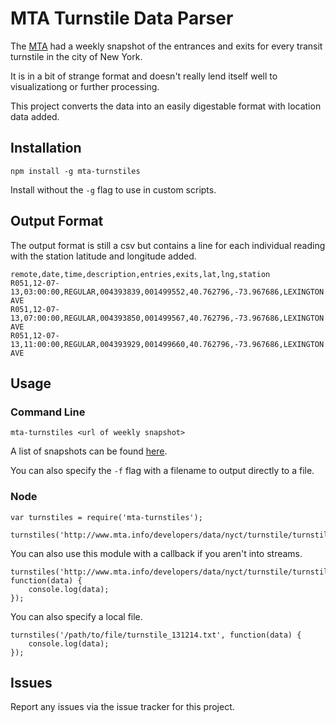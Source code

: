 MTA Turnstile Data Parser
=========================

The [MTA](http://new.mta.info/) had a weekly snapshot of the entrances and exits for every transit turnstile in the city of New York.

It is in a bit of strange format and doesn't really lend itself well to visualizationg or further processing.

This project converts the data into an easily digestable format with location data added.

Installation
------------

    npm install -g mta-turnstiles

Install without the `-g` flag to use in custom scripts.

Output Format
-------------

The output format is still a csv but contains a line for each individual reading with the station latitude and longitude added.

    remote,date,time,description,entries,exits,lat,lng,station
    R051,12-07-13,03:00:00,REGULAR,004393839,001499552,40.762796,-73.967686,LEXINGTON AVE
    R051,12-07-13,07:00:00,REGULAR,004393850,001499567,40.762796,-73.967686,LEXINGTON AVE
    R051,12-07-13,11:00:00,REGULAR,004393929,001499660,40.762796,-73.967686,LEXINGTON AVE

Usage
-----

### Command Line

    mta-turnstiles <url of weekly snapshot>

A list of snapshots can be found [here](http://www.mta.info/developers/turnstile.html).

You can also specify the `-f` flag with a filename to output directly to a file.

### Node

    var turnstiles = require('mta-turnstiles');

    turnstiles('http://www.mta.info/developers/data/nyct/turnstile/turnstile_131214.txt').pipe(process.stdout);

You can also use this module with a callback if you aren't into streams.

    turnstiles('http://www.mta.info/developers/data/nyct/turnstile/turnstile_131214.txt', function(data) {
        console.log(data);
    });

You can also specify a local file.

    turnstiles('/path/to/file/turnstile_131214.txt', function(data) {
        console.log(data);
    });

Issues
------

Report any issues via the issue tracker for this project.
